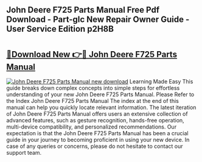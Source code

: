 ## John Deere F725 Parts Manual Free Pdf Download - Part-gIc New Repair Owner Guide - User Service Edition p2H8B

# <h2><a href="http://bc92292.oget.top/?id=John+Deere+F725+Parts+Manual">🔗Download New 👉🔴 John Deere F725 Parts Manual</a></h2>

[![John Deere F725 Parts Manual new download](https://i.imgur.com/5g1atiW.png)](http://bc92292.oget.top/?id=John+Deere+F725+Parts+Manual)
Learning Made Easy This guide breaks down complex concepts into simple steps for effortless understanding of your new John Deere F725 Parts Manual. Please Refer to the Index John Deere F725 Parts Manual The index at the end of this manual can help you quickly locate relevant information. The latest iteration of John Deere F725 Parts Manual offers users an extensive collection of advanced features, such as gesture recognition, hands-free operation, multi-device compatibility, and personalized recommendations. Our expectation is that the John Deere F725 Parts Manual has been a crucial guide in your journey to becoming proficient in using your new device. In case of any queries or concerns, please do not hesitate to contact our support team.

